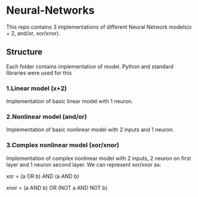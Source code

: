 # Neural-Networks
This repo contains 3 implementations of different Neural Network models(x + 2, and/or, xor/xnor).

## Structure
Each folder contains implementation of model. 
Python and standard libraries were used for this

### 1.Linear model (x+2)
Implementation of basic linear model with 1 neuron.

### 2.Nonlinear model (and/or)
Implementation of basic nonlinear model with 2 inputs and 1 neuron.

### 3.Complex nonlinear model (xor/xnor)
Implementation of complex nonlinear model with 2 inputs, 2 neuron on first layer and 1 neuron second layer.
We can represent xor/xnor as: 

xor = (a OR b) AND (a AND b)

xnor = (a AND b) OR (NOT a AND NOT b)
